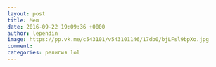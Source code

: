 ```yaml
---
layout: post
title: Mem
date: 2016-09-22 19:09:36 +0000
author: lependin
image: https://pp.vk.me/c543101/v543101146/17db0/bjLFsl9bpXo.jpg
comment:
categories: религия lol
---
```

